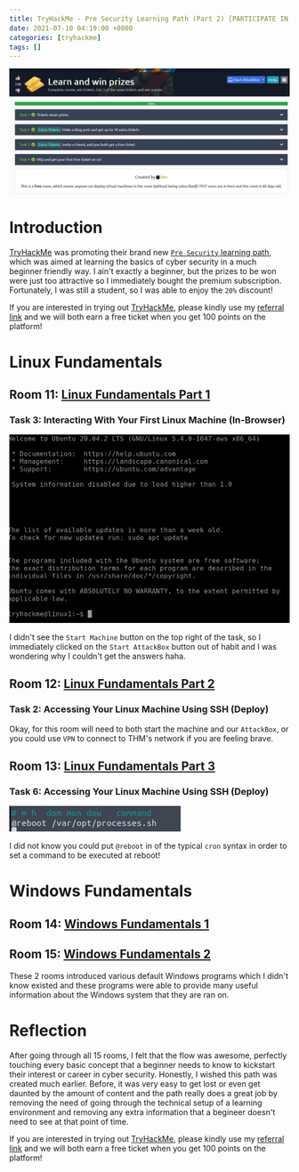 ```yaml
---
title: TryHackMe - Pre Security Learning Path (Part 2) [PARTICIPATE IN THE GIVEAWAY!]
date: 2021-07-10 04:19:00 +0800
categories: [tryhackme]
tags: []
---
```


![](/assets/images/tickets1.jpg)

# Introduction

[TryHackMe](https://tryhackme.com) was promoting their brand new [`Pre Security` learning path](https://tryhackme.com/path/outline/presecurity), which was aimed at learning the basics of cyber security in a much beginner friendly way. I ain't exactly a beginner, but the prizes to be won were just too attractive so I immediately bought the premium subscription. Fortunately, I was still a student, so I was able to enjoy the `20%` discount! 

If you are interested in trying out [TryHackMe](https://tryhackme.com), please kindly use my [referral link](https://tryhackme.com/signup?referrer=df947ec74564a48cda33becfe50cfd85da3c49bd) and we will both earn a free ticket when you get 100 points on the platform!

# Linux Fundamentals

## Room 11: [Linux Fundamentals Part 1](https://tryhackme.com/room/linuxfundamentalspart1)

### Task 3: Interacting With Your First Linux Machine (In-Browser) 

![](/assets/images/tickets1-22.jpg)

I didn't see the `Start Machine` button on the top right of the task, so I immediately clicked on the `Start AttackBox` button out of habit and I was wondering why I couldn't get the answers haha. 

## Room 12: [Linux Fundamentals Part 2](https://tryhackme.com/room/linuxfundamentalspart2)

### Task 2: Accessing Your Linux Machine Using SSH (Deploy) 

Okay, for this room will need to both start the machine and our `AttackBox`, or you could use `VPN` to connect to THM's network if you are feeling brave.

## Room 13: [Linux Fundamentals Part 3](https://tryhackme.com/room/linuxfundamentalspart3)

### Task 6: Accessing Your Linux Machine Using SSH (Deploy) 

![](/assets/images/tickets1-21.jpg)

I did not know you could put `@reboot` in of the typical `cron` syntax in order to set a command to be executed at reboot!

# Windows Fundamentals

## Room 14: [Windows Fundamentals 1](https://tryhackme.com/room/windowsfundamentals1xbx)

## Room 15: [Windows Fundamentals 2](https://tryhackme.com/room/windowsfundamentals2x0x)

These 2 rooms introduced various default Windows programs which I didn't know existed and these programs were able to provide many useful information about the Windows system that they are ran on.

# Reflection

After going through all 15 rooms, I felt that the flow was awesome, perfectly touching every basic concept that a beginner needs to know to kickstart their interest or career in cyber security. Honestly, I wished this path was created much earlier. Before, it was very easy to get lost or even get daunted by the amount of content and the path really does a great job by removing the need of going through the technical setup of a learning environment and removing any extra information that a begineer doesn't need to see at that point of time. 

If you are interested in trying out [TryHackMe](https://tryhackme.com), please kindly use my [referral link](https://tryhackme.com/signup?referrer=df947ec74564a48cda33becfe50cfd85da3c49bd) and we will both earn a free ticket when you get 100 points on the platform!